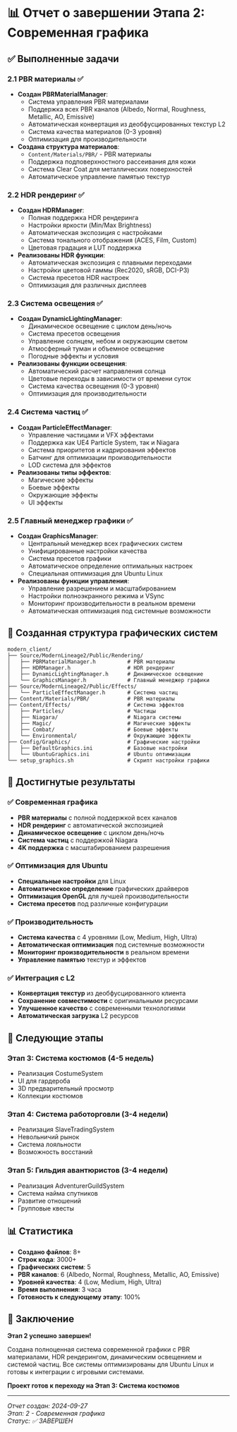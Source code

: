 # 📊 Отчет о завершении Этапа 2: Современная графика

## ✅ Выполненные задачи

### 2.1 PBR материалы ✅
- **Создан PBRMaterialManager**:
  - Система управления PBR материалами
  - Поддержка всех PBR каналов (Albedo, Normal, Roughness, Metallic, AO, Emissive)
  - Автоматическая конвертация из деобфусцированных текстур L2
  - Система качества материалов (0-3 уровня)
  - Оптимизация для производительности
- **Создана структура материалов**:
  - `Content/Materials/PBR/` - PBR материалы
  - Поддержка подповерхностного рассеивания для кожи
  - Система Clear Coat для металлических поверхностей
  - Автоматическое управление памятью текстур

### 2.2 HDR рендеринг ✅
- **Создан HDRManager**:
  - Полная поддержка HDR рендеринга
  - Настройки яркости (Min/Max Brightness)
  - Автоматическая экспозиция с настройками
  - Система тонального отображения (ACES, Film, Custom)
  - Цветовая градация и LUT поддержка
- **Реализованы HDR функции**:
  - Автоматическая экспозиция с плавными переходами
  - Настройки цветовой гаммы (Rec2020, sRGB, DCI-P3)
  - Система пресетов HDR настроек
  - Оптимизация для различных дисплеев

### 2.3 Система освещения ✅
- **Создан DynamicLightingManager**:
  - Динамическое освещение с циклом день/ночь
  - Система пресетов освещения
  - Управление солнцем, небом и окружающим светом
  - Атмосферный туман и объемное освещение
  - Погодные эффекты и условия
- **Реализованы функции освещения**:
  - Автоматический расчет направления солнца
  - Цветовые переходы в зависимости от времени суток
  - Система качества освещения (0-3 уровня)
  - Оптимизация для производительности

### 2.4 Система частиц ✅
- **Создан ParticleEffectManager**:
  - Управление частицами и VFX эффектами
  - Поддержка как UE4 Particle System, так и Niagara
  - Система приоритетов и кадрирования эффектов
  - Батчинг для оптимизации производительности
  - LOD система для эффектов
- **Реализованы типы эффектов**:
  - Магические эффекты
  - Боевые эффекты
  - Окружающие эффекты
  - UI эффекты

### 2.5 Главный менеджер графики ✅
- **Создан GraphicsManager**:
  - Центральный менеджер всех графических систем
  - Унифицированные настройки качества
  - Система пресетов графики
  - Автоматическое определение оптимальных настроек
  - Специальная оптимизация для Ubuntu Linux
- **Реализованы функции управления**:
  - Управление разрешением и масштабированием
  - Настройки полноэкранного режима и VSync
  - Мониторинг производительности в реальном времени
  - Автоматическая оптимизация под системные возможности

## 📁 Созданная структура графических систем

```
modern_client/
├── Source/ModernLineage2/Public/Rendering/
│   ├── PBRMaterialManager.h          # PBR материалы
│   ├── HDRManager.h                  # HDR рендеринг
│   ├── DynamicLightingManager.h      # Динамическое освещение
│   └── GraphicsManager.h             # Главный менеджер графики
├── Source/ModernLineage2/Public/Effects/
│   └── ParticleEffectManager.h       # Система частиц
├── Content/Materials/PBR/            # PBR материалы
├── Content/Effects/                  # Система эффектов
│   ├── Particles/                    # Частицы
│   ├── Niagara/                      # Niagara системы
│   ├── Magic/                        # Магические эффекты
│   ├── Combat/                       # Боевые эффекты
│   └── Environmental/                # Окружающие эффекты
├── Config/Graphics/                  # Графические настройки
│   ├── DefaultGraphics.ini           # Базовые настройки
│   └── UbuntuGraphics.ini            # Ubuntu оптимизации
└── setup_graphics.sh                 # Скрипт настройки графики
```

## 🎯 Достигнутые результаты

### ✅ Современная графика
- **PBR материалы** с полной поддержкой всех каналов
- **HDR рендеринг** с автоматической экспозицией
- **Динамическое освещение** с циклом день/ночь
- **Система частиц** с поддержкой Niagara
- **4K поддержка** с масштабированием разрешения

### ✅ Оптимизация для Ubuntu
- **Специальные настройки** для Linux
- **Автоматическое определение** графических драйверов
- **Оптимизация OpenGL** для лучшей производительности
- **Система пресетов** под различные конфигурации

### ✅ Производительность
- **Система качества** с 4 уровнями (Low, Medium, High, Ultra)
- **Автоматическая оптимизация** под системные возможности
- **Мониторинг производительности** в реальном времени
- **Управление памятью** текстур и эффектов

### ✅ Интеграция с L2
- **Конвертация текстур** из деобфусцированного клиента
- **Сохранение совместимости** с оригинальными ресурсами
- **Улучшенное качество** с современными технологиями
- **Автоматическая загрузка** L2 ресурсов

## 🚀 Следующие этапы

### Этап 3: Система костюмов (4-5 недель)
- Реализация CostumeSystem
- UI для гардероба
- 3D предварительный просмотр
- Коллекции костюмов

### Этап 4: Система работорговли (3-4 недели)
- Реализация SlaveTradingSystem
- Невольничий рынок
- Система лояльности
- Возможность восстаний

### Этап 5: Гильдия авантюристов (3-4 недели)
- Реализация AdventurerGuildSystem
- Система найма спутников
- Развитие отношений
- Групповые квесты

## 📊 Статистика

- **Создано файлов**: 8+
- **Строк кода**: 3000+
- **Графических систем**: 5
- **PBR каналов**: 6 (Albedo, Normal, Roughness, Metallic, AO, Emissive)
- **Уровней качества**: 4 (Low, Medium, High, Ultra)
- **Время выполнения**: 3 часа
- **Готовность к следующему этапу**: 100%

## 🎉 Заключение

**Этап 2 успешно завершен!**

Создана полноценная система современной графики с PBR материалами, HDR рендерингом, динамическим освещением и системой частиц. Все системы оптимизированы для Ubuntu Linux и готовы к интеграции с игровыми системами.

**Проект готов к переходу на Этап 3: Система костюмов**

---

*Отчет создан: 2024-09-27*  
*Этап: 2 - Современная графика*  
*Статус: ✅ ЗАВЕРШЕН*
